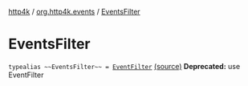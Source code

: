 [http4k](../index.md) / [org.http4k.events](index.md) / [EventsFilter](./-events-filter.md)

# EventsFilter

`typealias ~~EventsFilter~~ = `[`EventFilter`](-event-filter/index.md) [(source)](https://github.com/http4k/http4k/blob/master/http4k-core/src/main/kotlin/org/http4k/events/deprecatedCore.kt#L4)
**Deprecated:** use EventFilter

